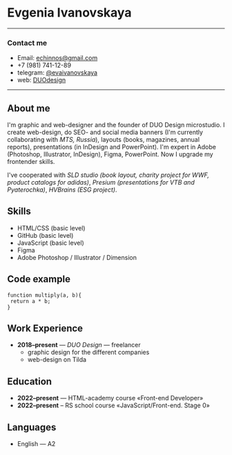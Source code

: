 # **Evgenia Ivanovskaya**
***
### Contact me
* Email: [echinnos@gmail.com](mailto:echinnos@gmail.com)
* +7 (981) 741-12-89
* telegram: [@evaivanovskaya](https://t.me/evaivanovskaya)
* web: [DUOdesign](http://duodesign.pro/)
***


## About me
I'm graphic and web-designer and the founder of DUO Design microstudio. I create web-design, do SEO- and social media banners (I'm currently collaborating with *MTS, Russia*), layouts (books, magazines, annual reports), presentations (in InDesign and PowerPoint).
I'm expert in Adobe (Photoshop, Illustrator, InDesign), Figma, PowerPoint. Now I upgrade my frontender skills. 

I've cooperated with *SLD studio (book layout, charity project for WWF, product catalogs for adidas)*, *Presium (presentations for VTB and Pyaterochka)*, *HVBrains (ESG project)*.


## Skills
* HTML/CSS (basic level)
* GitHub (basic level)
* JavaScript (basic level)
* Figma
* Adobe Photoshop / Illustrator / Dimension

## Code example
```
function multiply(a, b){
 return a * b;
}
```

## Work Experience
* **2018–present** — *DUO Design* — freelancer
    + graphic design for the different companies
    + web-design on Tilda


## Education
* **2022–present** — HTML-academy course «Front-end Developer»
* **2022–present** – RS school course «JavaScript/Front-end. Stage 0»

## Languages
* English — A2
